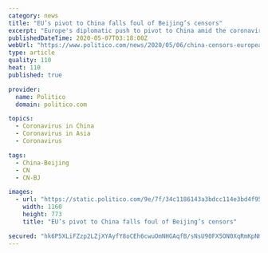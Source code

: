 ```yaml
---
category: news
title: "EU’s pivot to China falls foul of Beijing’s censors"
excerpt: "Europe's diplomatic push to pivot to China amid the coronavirus epidemic has backfired, after an open letter calling for warmer ties with Beijing fell foul of Chinese censors. China Daily, the mouthpiece of the country's ruling Communist Party,"
publishedDateTime: 2020-05-07T03:18:00Z
webUrl: "https://www.politico.com/news/2020/05/06/china-censors-european-union-241900"
type: article
quality: 110
heat: 110
published: true

provider:
  name: Politico
  domain: politico.com

topics:
  - Coronavirus in China
  - Coronavirus in Asia
  - Coronavirus

tags:
  - China-Beijing
  - CN
  - CN-BJ

images:
  - url: "https://static.politico.com/9e/7f/34c1186143a3bdcc114e3bd4f953/webp.net-resizeimage%20(12).jpg"
    width: 1160
    height: 773
    title: "EU’s pivot to China falls foul of Beijing’s censors"

secured: "hk6P5XLiFZzp2LZjXYAyfY8oCEh6cwuOmNHGAqfB/sNsU90FX5ON0XqRmKpNKIT+Ck6Z/y0JByFrT992c09hJSvD3rbM1SJrRw4xsoaa+tYlSIXyewypnMmZVCoJy3GxEdbJ2JYcZgiAXDR0xB2IDcDZyCkjFW97ynRgoJuamP4vAobJVbvdZBU7MHN8tcwi1j29WitZOyWM88EbtAPgIfIIL30n6IpzdV+Piiz+2xGgu58tpI5eJ0njLyppLFAuvhrnYI/8V5y5r7YR+0ELz6+S9Bu7U6p8QFe4kb68KeiYLjFfP5+EKYvmEwielKAq;PndLhDRu0lswL00gZMN8FQ=="
---
```


